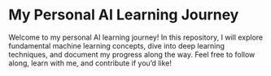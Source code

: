 # My Personal AI Learning Journey

Welcome to my personal AI learning journey! In this repository, I will explore fundamental machine learning concepts, dive into deep learning techniques, and document my progress along the way. Feel free to follow along, learn with me, and contribute if you’d like!